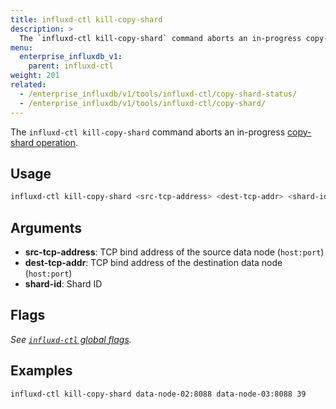 ```yaml
---
title: influxd-ctl kill-copy-shard
description: >
  The `influxd-ctl kill-copy-shard` command aborts an in-progress copy-shard operation.
menu:
  enterprise_influxdb_v1:
    parent: influxd-ctl
weight: 201
related:
  - /enterprise_influxdb/v1/tools/influxd-ctl/copy-shard-status/
  - /enterprise_influxdb/v1/tools/influxd-ctl/copy-shard/
---
```


The `influxd-ctl kill-copy-shard` command aborts an in-progress
[copy-shard operation](/enterprise_influxdb/v1/tools/influxd-ctl/copy-shard.).

## Usage

```sh
influxd-ctl kill-copy-shard <src-tcp-address> <dest-tcp-addr> <shard-id>
```

## Arguments

- **src-tcp-address**: TCP bind address of the source data node (`host:port`)
- **dest-tcp-addr**: TCP bind address of the destination data node (`host:port`)
- **shard-id**: Shard ID

## Flags

_See [`influxd-ctl` global flags](/enterprise_influxdb/v1/tools/influxd-ctl/#influxd-ctl-global-flags)._

## Examples

```sh
influxd-ctl kill-copy-shard data-node-02:8088 data-node-03:8088 39
```
